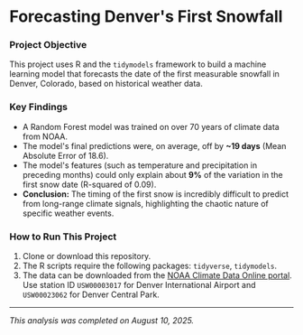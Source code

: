 # Forecasting Denver's First Snowfall

### Project Objective
This project uses R and the `tidymodels` framework to build a machine learning model that forecasts the date of the first measurable snowfall in Denver, Colorado, based on historical weather data.

### Key Findings
- A Random Forest model was trained on over 70 years of climate data from NOAA.
- The model's final predictions were, on average, off by **~19 days** (Mean Absolute Error of 18.6).
- The model's features (such as temperature and precipitation in preceding months) could only explain about **9%** of the variation in the first snow date (R-squared of 0.09).
- **Conclusion:** The timing of the first snow is incredibly difficult to predict from long-range climate signals, highlighting the chaotic nature of specific weather events.

### How to Run This Project
1. Clone or download this repository.
2. The R scripts require the following packages: `tidyverse`, `tidymodels`.
3. The data can be downloaded from the [NOAA Climate Data Online portal](https://www.ncdc.noaa.gov/cdo-web/). Use station ID `USW00003017` for Denver International Airport and `USW00023062` for Denver Central Park.

---
  *This analysis was completed on August 10, 2025.*